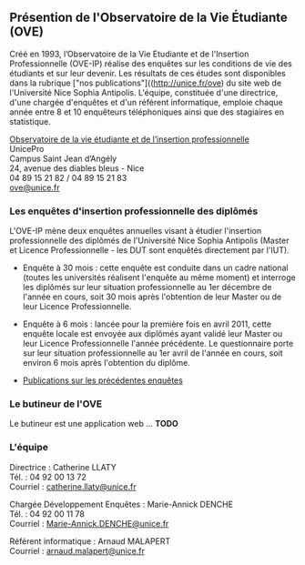 
## Présention de l'Observatoire de la Vie Étudiante (OVE) ##

Créé en 1993, l’Observatoire de la Vie Etudiante et de l'Insertion Professionnelle (OVE-IP) réalise des enquêtes sur les conditions de vie des étudiants et sur leur devenir.
Les résultats de ces études sont disponibles dans la rubrique ["nos publications"]((http://unice.fr/ove) du site web de l'Université Nice Sophia Antipolis.
L'équipe, constituée d'une directrice, d'une chargée d'enquêtes et d'un référent informatique, emploie chaque année entre 8 et 10 enquêteurs téléphoniques ainsi que des stagiaires en statistique.

[Observatoire de la vie étudiante et de l’insertion professionnelle](http://unice.fr/ove)  
UnicePro  
Campus Saint Jean d’Angély  
24, avenue des diables bleus - Nice  
04 89 15 21 82 / 04 89 15 21 83   
ove@unice.fr  


### Les enquêtes d'insertion professionnelle des diplômés ###

L'OVE-IP mène deux enquêtes annuelles visant à étudier l'insertion professionnelle des diplômés de l'Université Nice Sophia Antipolis (Master et Licence Professionnelle - les DUT sont enquêtés directement par l'IUT).
* Enquête à 30 mois : cette enquête est conduite dans un cadre national (toutes les universités réalisent l'enquête au même moment) et interroge les diplômés sur leur situation professionnelle au 1er décembre de l'année en cours, soit 30 mois après l'obtention de leur Master ou de leur Licence Professionnelle.
* Enquête à 6 mois : lancée pour la première fois en avril 2011, cette enquête locale est envoyée aux diplômés ayant validé leur Master ou leur Licence Professionnelle l'année précédente. Le questionnaire porte sur leur situation professionnelle au 1er avril de l'année en cours, soit environ 6 mois après l'obtention du diplôme.

 * [Publications sur les précédentes enquêtes](http://unice.fr/unicepro/enquetes-et-statistiques/nos-publications/insertion-professionnelle)

### Le butineur de l'OVE

Le butineur est une application web ...
**TODO**

### L'équipe ###

Directrice : Catherine LLATY  
Tél. : 04 92 00 13 72  
Courriel : catherine.llaty@unice.fr

Chargée Développement Enquêtes : Marie-Annick DENCHE  
Tél. : 04 92 00 11 78  
Courriel : Marie-Annick.DENCHE@unice.fr

Référent informatique : Arnaud MALAPERT  
Courriel : arnaud.malapert@unice.fr




